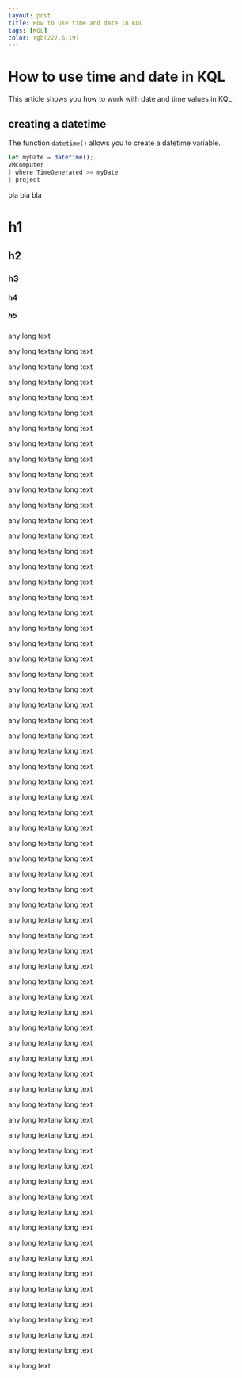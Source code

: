 ```yaml
---
layout: post
title: How to use time and date in KQL 
tags: [KQL]
color: rgb(227,6,19)
---
```


# How to use time and date in KQL

This article shows you how to work with date and time values in KQL.

## creating a datetime

The function `datetime()` allows you to create a datetime variable.

```js
let myDate = datetime();
VMComputer
| where TimeGenerated >= myDate
| project
```

bla bla bla

# h1

## h2

### h3

#### h4

##### h5

any long text

any long textany long text

any long textany long text

any long textany long text

any long textany long text

any long textany long text

any long textany long text

any long textany long text

any long textany long text

any long textany long text

any long textany long text

any long textany long text

any long textany long text

any long textany long text

any long textany long text

any long textany long text

any long textany long text

any long textany long text

any long textany long text

any long textany long text

any long textany long text

any long textany long text

any long textany long text

any long textany long text

any long textany long text

any long textany long text

any long textany long text

any long textany long text

any long textany long text

any long textany long text

any long textany long text

any long textany long text

any long textany long text

any long textany long text

any long textany long text

any long textany long text

any long textany long text

any long textany long text

any long textany long text

any long textany long text

any long textany long text

any long textany long text

any long textany long text

any long textany long text

any long textany long text

any long textany long text

any long textany long text

any long textany long text

any long textany long text

any long textany long text

any long textany long text

any long textany long text

any long textany long text

any long textany long text

any long textany long text

any long textany long text

any long textany long text

any long textany long text

any long textany long text

any long textany long text

any long textany long text

any long textany long text

any long textany long text

any long textany long text

any long textany long text

any long textany long text

any long textany long text

any long text